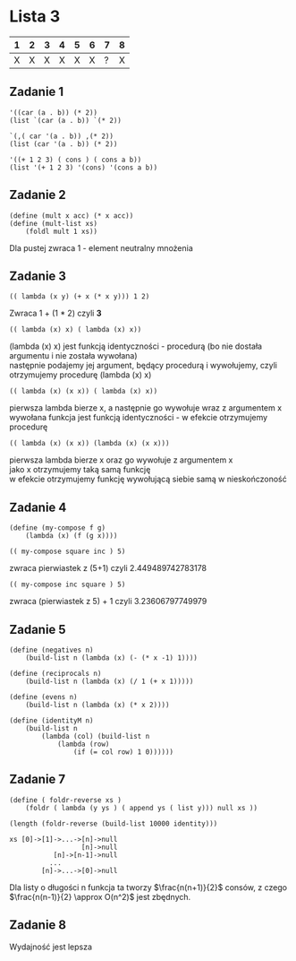 # Lista 3
| 1 | 2 | 3 | 4 | 5 | 6 | 7 | 8 |
|---|---|---|---|---|---|---|---|
| X | X | X | X | X | X | ? | X |

## Zadanie 1
```
'((car (a . b)) (* 2))
(list `(car (a . b)) `(* 2))
```
```
`(,( car '(a . b)) ,(* 2))
(list (car '(a . b)) (* 2))
```
```
'((+ 1 2 3) ( cons ) ( cons a b))
(list '(+ 1 2 3) '(cons) '(cons a b))
```

## Zadanie 2
```
(define (mult x acc) (* x acc))
(define (mult-list xs)
    (foldl mult 1 xs))
```
Dla pustej zwraca 1 - element neutralny mnożenia

## Zadanie 3
```
(( lambda (x y) (+ x (* x y))) 1 2)
```
Zwraca 1 + (1 * 2) czyli **3**
```
(( lambda (x) x) ( lambda (x) x))
```
(lambda (x) x) jest funkcją identyczności - procedurą (bo nie dostała argumentu i nie została wywołana)\
następnie podajemy jej argument, będący procedurą i wywołujemy, czyli otrzymujemy procedurę (lambda (x) x)
```
(( lambda (x) (x x)) ( lambda (x) x))
```
pierwsza lambda bierze x, a następnie go wywołuje wraz z argumentem x\
wywołana funkcja jest funkcją identyczności - w efekcie otrzymujemy procedurę
```
(( lambda (x) (x x)) (lambda (x) (x x)))
```
pierwsza lambda bierze x oraz go wywołuje z argumentem x\
jako x otrzymujemy taką samą funkcję\
w efekcie otrzymujemy funkcję wywołującą siebie samą w nieskończoność

## Zadanie 4
```
(define (my-compose f g)
    (lambda (x) (f (g x))))
```
```
(( my-compose square inc ) 5)
```
zwraca pierwiastek z (5+1) czyli 2.449489742783178
```
(( my-compose inc square ) 5)
```
zwraca (pierwiastek z 5) + 1 czyli 3.23606797749979

## Zadanie 5
```
(define (negatives n)
    (build-list n (lambda (x) (- (* x -1) 1))))
```
```
(define (reciprocals n)
    (build-list n (lambda (x) (/ 1 (+ x 1)))))
```
```
(define (evens n)
    (build-list n (lambda (x) (* x 2))))
```
```
(define (identityM n)
    (build-list n
        (lambda (col) (build-list n
            (lambda (row)
                (if (= col row) 1 0))))))
```

## Zadanie 7
```
(define ( foldr-reverse xs )
    (foldr ( lambda (y ys ) ( append ys ( list y))) null xs ))

(length (foldr-reverse (build-list 10000 identity)))
```
```
xs [0]->[1]->...->[n]->null
                  [n]->null
           [n]->[n-1]->null
          ...
        [n]->...->[0]->null
```
Dla listy o długości n funkcja ta tworzy $\frac{n(n+1)}{2}$ consów, z czego $\frac{n(n-1)}{2} \approx O(n^2)$ jest zbędnych.

## Zadanie 8
Wydajność jest lepsza
